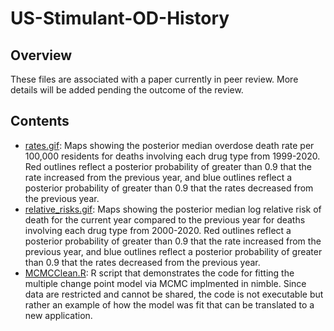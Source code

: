 # US-Stimulant-OD-History

## Overview

These files are associated with a paper currently in peer review. More details will be added pending the outcome of the review.

## Contents

* [rates.gif](../main/rates.gif): Maps showing the posterior median overdose death rate per 100,000 residents for deaths involving each drug type from 1999-2020.  Red outlines reflect a posterior probability of greater than 0.9 that the rate increased from the previous year, and blue outlines reflect a posterior probability of greater than 0.9 that the rates decreased from the previous year.
* [relative_risks.gif](../main/relative_risk.gif): Maps showing the posterior median log relative risk of death for the current year compared to the previous year for deaths involving each drug type from 2000-2020.  Red outlines reflect a posterior probability of greater than 0.9 that the rate increased from the previous year, and blue outlines reflect a posterior probability of greater than 0.9 that the rates decreased from the previous year.
* [MCMCClean.R](../main/MCMCClean.R): R script that demonstrates the code for fitting the multiple change point model via MCMC implmented in nimble. Since data are restricted and cannot be shared, the code is not executable but rather an example of how the model was fit that can be translated to a new application.
